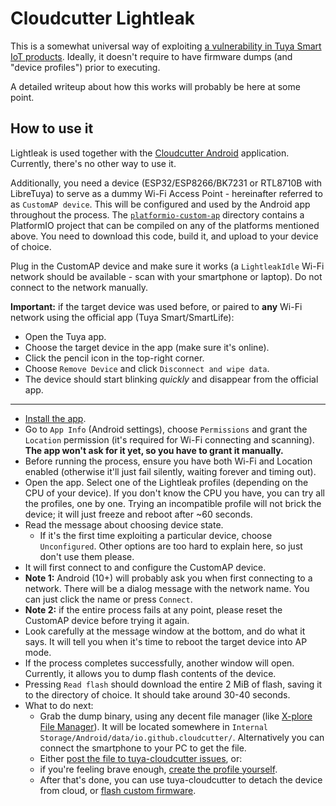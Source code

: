# Cloudcutter Lightleak

This is a somewhat universal way of exploiting [a vulnerability in Tuya Smart IoT products](https://rb9.nl/posts/2022-03-29-light-jailbreaking-exploiting-tuya-iot-devices/). Ideally, it doesn't require to have firmware dumps (and "device profiles") prior to executing.

A detailed writeup about how this works will probably be here at some point.

## How to use it

Lightleak is used together with the [Cloudcutter Android](https://github.com/tuya-cloudcutter/cloudcutter-android) application. Currently, there's no other way to use it.

Additionally, you need a device (ESP32/ESP8266/BK7231 or RTL8710B with LibreTuya) to serve as a dummy Wi-Fi Access Point - hereinafter referred to as `CustomAP device`. This will be configured and used by the Android app throughout the process. The [`platformio-custom-ap`](https://github.com/tuya-cloudcutter/lightleak/tree/master/platformio-custom-ap) directory contains a PlatformIO project that can be compiled on any of the platforms mentioned above. You need to download this code, build it, and upload to your device of choice.

Plug in the CustomAP device and make sure it works (a `LightleakIdle` Wi-Fi network should be available - scan with your smartphone or laptop). Do not connect to the network manually.

**Important:** if the target device was used before, or paired to **any** Wi-Fi network using the official app (Tuya Smart/SmartLife):
- Open the Tuya app.
- Choose the target device in the app (make sure it's online).
- Click the pencil icon in the top-right corner.
- Choose `Remove Device` and click `Disconnect and wipe data`.
- The device should start blinking *quickly* and disappear from the official app.

---

- [Install the app](https://github.com/tuya-cloudcutter/cloudcutter-android/blob/master/README.md).
- Go to `App Info` (Android settings), choose `Permissions` and grant the `Location` permission (it's required for Wi-Fi connecting and scanning). **The app won't ask for it yet, so you have to grant it manually.**
- Before running the process, ensure you have both Wi-Fi and Location enabled (otherwise it'll just fail silently, waiting forever and timing out).
- Open the app. Select one of the Lightleak profiles (depending on the CPU of your device). If you don't know the CPU you have, you can try all the profiles, one by one. Trying an incompatible profile will not brick the device; it will just freeze and reboot after ~60 seconds.
- Read the message about choosing device state.
	- If it's the first time exploiting a particular device, choose `Unconfigured`. Other options are too hard to explain here, so just don't use them please.
- It will first connect to and configure the CustomAP device.
- **Note 1:** Android (10+) will probably ask you when first connecting to a network. There will be a dialog message with the network name. You can just click the name or press `Connect`.
- **Note 2:** if the entire process fails at any point, please reset the CustomAP device before trying it again.
- Look carefully at the message window at the bottom, and do what it says. It will tell you when it's time to reboot the target device into AP mode.
- If the process completes successfully, another window will open. Currently, it allows you to dump flash contents of the device.
- Pressing `Read flash` should download the entire 2 MiB of flash, saving it to the directory of choice. It should take around 30-40 seconds.
- What to do next:
	- Grab the dump binary, using any decent file manager (like [X-plore File Manager](https://play.google.com/store/apps/details?id=com.lonelycatgames.Xplore)). It will be located somewhere in `Internal Storage/Android/data/io.github.cloudcutter/`. Alternatively you can connect the smartphone to your PC to get the file.
	- Either [post the file to tuya-cloudcutter issues](https://github.com/tuya-cloudcutter/tuya-cloudcutter/issues), or:
	- if you're feeling brave enough, [create the profile yourself](https://github.com/tuya-cloudcutter/tuya-cloudcutter/tree/main/profile-building).
	- After that's done, you can use tuya-cloudcutter to detach the device from cloud, or [flash custom firmware](https://github.com/tuya-cloudcutter/tuya-cloudcutter/blob/main/INSTRUCTIONS.md#flashing-custom-firmware).
